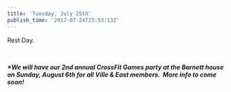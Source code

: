 ```yaml
---
title: 'Tuesday, July 25th'
publish_time: '2017-07-24T23:53:13Z'
---
```


Rest Day.

 

***\*We will have our 2nd annual CrossFit Games party at the Barnett
house on Sunday, August 6th for all Ville & East members.  More info to
come soon!***

